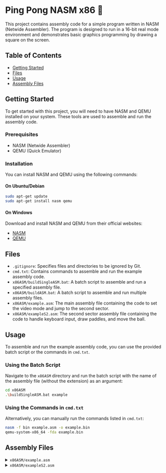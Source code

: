# Ping Pong NASM x86 🏓

This project contains assembly code for a simple program written in NASM (Netwide Assembler). The program is designed to run in a 16-bit real mode environment and demonstrates basic graphics programming by drawing a square on the screen.

## Table of Contents

- [Getting Started](#getting-started)
- [Files](#files)
- [Usage](#usage)
- [Assembly Files](#assembly-files)

## Getting Started

To get started with this project, you will need to have NASM and QEMU installed on your system. These tools are used to assemble and run the assembly code.

### Prerequisites

- NASM (Netwide Assembler)
- QEMU (Quick Emulator)

### Installation

You can install NASM and QEMU using the following commands:

#### On Ubuntu/Debian

```sh
sudo apt-get update
sudo apt-get install nasm qemu
```

#### On Windows

Download and install NASM and QEMU from their official websites:

- [NASM](https://www.nasm.us/)
- [QEMU](https://www.qemu.org/)

## Files

- `.gitignore`: Specifies files and directories to be ignored by Git.
- `cmd.txt`: Contains commands to assemble and run the example assembly code.
- `x86ASM/buildSingleASM.bat`: A batch script to assemble and run a specified assembly file.
- `x86ASM/buildASM.bat`: A batch script to assemble and run multiple assembly files.
- `x86ASM/example.asm`: The main assembly file containing the code to set the video mode and jump to the second sector.
- `x86ASM/exampleS2.asm`: The second sector assembly file containing the code to handle keyboard input, draw paddles, and move the ball.

## Usage

To assemble and run the example assembly code, you can use the provided batch script or the commands in `cmd.txt`.

### Using the Batch Script

Navigate to the `x86ASM` directory and run the batch script with the name of the assembly file (without the extension) as an argument:

```sh
cd x86ASM
.\buildSingleASM.bat example
```

### Using the Commands in `cmd.txt`

Alternatively, you can manually run the commands listed in `cmd.txt`:

```sh
nasm -f bin example.asm -o example.bin
qemu-system-x86_64 -fda example.bin
```

## Assembly Files

<details>
<summary>
<code>x86ASM/example.asm</code></summary>

### Description

This assembly file contains code to set the video mode to 320x200 with 256 colors and draw a moving square on the screen.

---

### Functionality

- **Initialization**: Sets up the data segment, stack segment, and video mode.
- **Drawing the Square**: Calculates the starting position and dimensions of the square, then draws it pixel by pixel.
- **Timer Interrupt**: Moves the square horizontally across the screen.
- **Infinite Loop**: Keeps the program running indefinitely.

</details>
<details>
<summary>
<code>x86ASM/exampleS2.asm</code></summary>

### Description

This assembly file contains code to handle keyboard input, draw paddles, move the ball, and manage game logic for a simple ping pong game.

---

### Functionality

- **Initialization**: Sets up the timer and keyboard interrupt handlers.
- **Keyboard Handling**: Processes key presses to move the paddles.
- **Drawing Functions**: Draws the paddles and the ball on the screen.
- **Game Logic**: Moves the ball, checks for collisions, and updates the game state.
- **Timer Interrupt**: Updates the game state at regular intervals.

</details>
